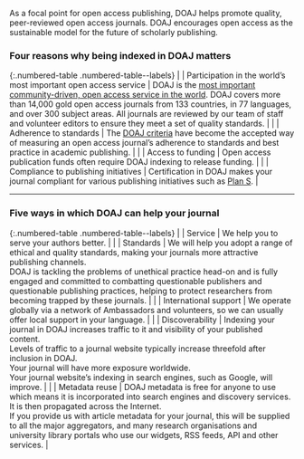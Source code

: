 As a focal point for open access publishing, DOAJ helps promote quality, peer-reviewed open access journals. DOAJ encourages open access as the sustainable model for the future of scholarly publishing.

### Four reasons why being indexed in DOAJ matters

{:.numbered-table .numbered-table--labels}
|   | Participation in the world’s most important open access service | DOAJ is the [most important community-driven, open access service in the world](http://repository.jisc.ac.uk/6269/10/final-KE-Report-V5.1-20JAN2016.pdf). DOAJ covers more than 14,000 gold open access journals from 133 countries, in 77 languages, and over 300 subject areas. All journals are reviewed by our team of staff and volunteer editors to ensure they meet a set of quality standards. |
|   | Adherence to standards                                          | The [DOAJ criteria](/apply/guide/) have become the accepted way of measuring an open access journal’s adherence to standards and best practice in academic publishing.                                                                                                                                                                                                                               |
|   | Access to funding                                               | Open access publication funds often require DOAJ indexing to release funding.                                                                                                                                                                                                                                                                                                                        |
|   | Compliance to publishing initiatives                            | Certification in DOAJ makes your journal compliant for various publishing initiatives such as [Plan S](https://www.coalition-s.org/).                                                                                                                                                                                                                                                                |

---

### Five ways in which DOAJ can help your journal

{:.numbered-table .numbered-table--labels}
|   | Service               | We help you to serve your authors better.                                                                                                                                                                                                                                                                                                                                                              |
|   | Standards             | We will help you adopt a range of ethical and quality standards, making your journals more attractive publishing channels. <br>DOAJ is tackling the problems of unethical practice head-on and is fully engaged and committed to combatting questionable publishers and questionable publishing practices, helping to protect researchers from becoming trapped by these journals.                     |
|   | International support | We operate globally via a network of Ambassadors and volunteers, so we can usually offer local support in your language.                                                                                                                                                                                                                                                                               |
|   | Discoverability       | Indexing your journal in DOAJ increases traffic to it and visibility of your published content. <br>Levels of traffic to a journal website typically increase threefold after inclusion in DOAJ. <br>Your journal will have more exposure worldwide. <br>Your journal website’s indexing in search engines, such as Google, will improve.                                                              |
|   | Metadata reuse        | DOAJ metadata is free for anyone to use which means it is incorporated into search engines and discovery services. It is then propagated across the Internet. <br>If you provide us with article metadata for your journal, this will be supplied to all the major aggregators, and many research organisations and university library portals who use our widgets, RSS feeds, API and other services. |

[most important community-driven, open access service in the world]: http://repository.jisc.ac.uk/6269/10/final-KE-Report-V5.1-20JAN2016.pdf
[DOAJ criteria]: https://docs.google.com/document/d/1Wm1tFFWHIyfFwUSvm7a7jtSxYW6i7WFDw3j8y6f7NIk/edit?ts=5e846f53#heading=h.9y1a9u8qc0x3
[Plan S]: https://www.coalition-s.org/
